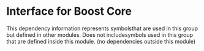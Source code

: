 
# Interface for Boost Core
This dependency information represents symbolsthat are used in this group but defined in other modules.  Does not includesymbols used in this group that are defined inside this module.
(no dependencies outside this module)
